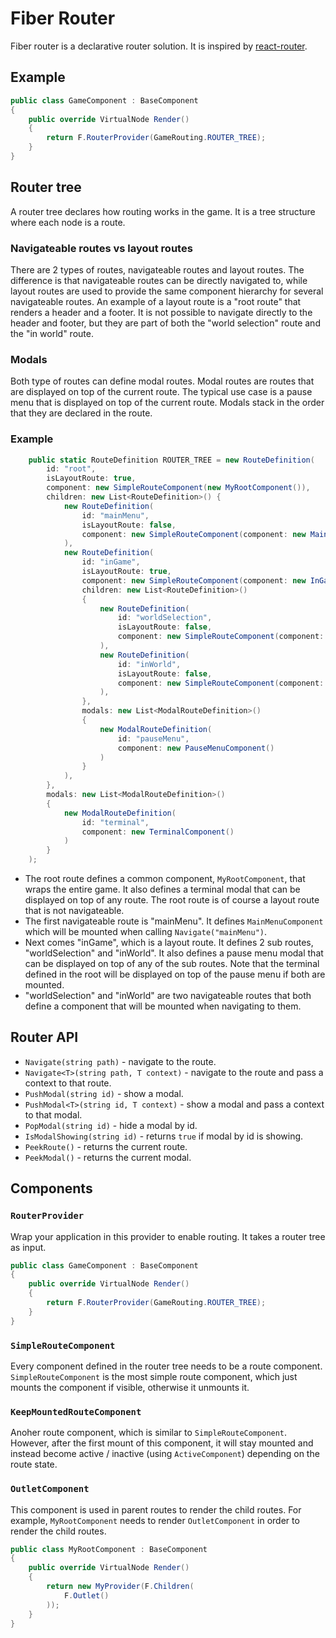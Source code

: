 # Fiber Router

Fiber router is a declarative router solution. It is inspired by [react-router](https://reactrouter.com/en/main).

## Example
```csharp
public class GameComponent : BaseComponent
{
    public override VirtualNode Render()
    {
        return F.RouterProvider(GameRouting.ROUTER_TREE);
    }
}
```

## Router tree
 
A router tree declares how routing works in the game. It is a tree structure where each node is a route. 

### Navigateable routes vs layout routes

There are 2 types of routes, navigateable routes and layout routes. The difference is that navigateable routes can be directly navigated to, while layout routes are used to provide the same component hierarchy for several navigateable routes. An example of a layout route is a "root route" that renders a header and a footer. It is not possible to navigate directly to the header and footer, but they are part of both the "world selection" route and the "in world" route.


### Modals

Both type of routes can define modal routes. Modal routes are routes that are displayed on top of the current route. The typical use case is a pause menu that is displayed on top of the current route. Modals stack in the order that they are declared in the route.

### Example
```csharp
    public static RouteDefinition ROUTER_TREE = new RouteDefinition(
        id: "root",
        isLayoutRoute: true,
        component: new SimpleRouteComponent(new MyRootComponent()),
        children: new List<RouteDefinition>() {
            new RouteDefinition(
                id: "mainMenu",
                isLayoutRoute: false,
                component: new SimpleRouteComponent(component: new MainMenuComponent())
            ),
            new RouteDefinition(
                id: "inGame",
                isLayoutRoute: true,
                component: new SimpleRouteComponent(component: new InGameComponent()),
                children: new List<RouteDefinition>()
                {
                    new RouteDefinition(
                        id: "worldSelection",
                        isLayoutRoute: false,
                        component: new SimpleRouteComponent(component: new WorldSelectionComponent())
                    ),
                    new RouteDefinition(
                        id: "inWorld",
                        isLayoutRoute: false,
                        component: new SimpleRouteComponent(component: new InWorldComponent())
                    ),
                },
                modals: new List<ModalRouteDefinition>()
                {
                    new ModalRouteDefinition(
                        id: "pauseMenu",
                        component: new PauseMenuComponent()
                    )
                }
            ),
        },
        modals: new List<ModalRouteDefinition>()
        {
            new ModalRouteDefinition(
                id: "terminal",
                component: new TerminalComponent()
            )
        }
    );
```

- The root route defines a common component, `MyRootComponent`, that wraps the entire game. It also defines a terminal modal that can be displayed on top of any route. The root route is of course a layout route that is not navigateable.
-  The first navigateable route is "mainMenu". It defines `MainMenuComponent` which will be mounted when calling `Navigate("mainMenu")`. 
- Next comes "inGame", which is a layout route. It defines 2 sub routes, "worldSelection" and "inWorld". It also defines a pause menu modal that can be displayed on top of any of the sub routes. Note that the terminal defined in the root will be displayed on top of the pause menu if both are mounted.
- "worldSelection" and "inWorld" are two navigateable routes that both define a component that will be mounted when navigating to them.

## Router API
- `Navigate(string path)` - navigate to the route.
- `Navigate<T>(string path, T context)` - navigate to the route and pass a context to that route.
- `PushModal(string id)` - show a modal.
- `PushModal<T>(string id, T context)` - show a modal and pass a context to that modal.
- `PopModal(string id)` - hide a modal by id.
- `IsModalShowing(string id)` - returns `true` if modal by id is showing.
- `PeekRoute()` - returns the current route.
- `PeekModal()` - returns the current modal.

## Components

### `RouterProvider`
Wrap your application in this provider to enable routing. It takes a router tree as input.
```csharp
public class GameComponent : BaseComponent
{
    public override VirtualNode Render()
    {
        return F.RouterProvider(GameRouting.ROUTER_TREE);
    }
}
```

### `SimpleRouteComponent`
Every component defined in the router tree needs to be a route component. `SimpleRouteComponent` is the most simple route component, which just mounts the component if visible, otherwise it unmounts it. 

### `KeepMountedRouteComponent`
Anoher route component, which is similar to `SimpleRouteComponent`. However, after the first mount of this component, it will stay mounted and instead become active / inactive (using `ActiveComponent`) depending on the route state. 

### `OutletComponent`

This component is used in parent routes to render the child routes. For example, `MyRootComponent` needs to render `OutletComponent` in order to render the child routes.

```csharp
public class MyRootComponent : BaseComponent
{
    public override VirtualNode Render()
    {
        return new MyProvider(F.Children(
            F.Outlet()
        ));
    }
}
```